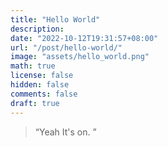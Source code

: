 ```yaml
---
title: "Hello World"
description:
date: "2022-10-12T19:31:57+08:00"
url: "/post/hello-world/"
image: "assets/hello_world.png"
math: true
license: false
hidden: false
comments: false
draft: true
---
```


> “Yeah It's on. ”
